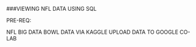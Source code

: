 ###VIEWING NFL DATA USING SQL


PRE-REQ:

NFL BIG DATA BOWL DATA VIA KAGGLE
UPLOAD DATA TO GOOGLE CO-LAB
